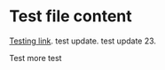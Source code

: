# Test file content

[Testing link](http://www.codecademy.com). 
test update. test update 23.

Test more test
